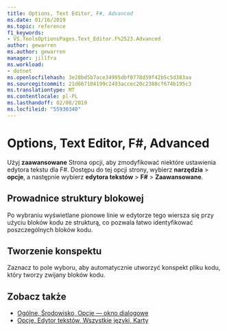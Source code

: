 ```yaml
---
title: Options, Text Editor, F#, Advanced
ms.date: 01/16/2019
ms.topic: reference
f1_keywords:
- VS.ToolsOptionsPages.Text_Editor.F%2523.Advanced
author: gewarren
ms.author: gewarren
manager: jillfra
ms.workload:
- dotnet
ms.openlocfilehash: 3e28bd5b7ace34995dbf0778d59f42b5c5d383aa
ms.sourcegitcommit: 21d667104199c2493accec20c2388cf674b195c3
ms.translationtype: MT
ms.contentlocale: pl-PL
ms.lasthandoff: 02/08/2019
ms.locfileid: "55930340"
---
```

# <a name="options-text-editor-f-advanced"></a>Options, Text Editor, F#, Advanced

Użyj **zaawansowane** Strona opcji, aby zmodyfikować niektóre ustawienia edytora tekstu dla F#. Dostępu do tej opcji strony, wybierz **narzędzia** > **opcje**, a następnie wybierz **edytora tekstów**  >  **F#**  >  **Zaawansowane**.

## <a name="block-structure-guides"></a>Prowadnice struktury blokowej

Po wybraniu wyświetlane pionowe linie w edytorze tego wiersza się przy użyciu bloków kodu ze strukturą, co pozwala łatwo identyfikować poszczególnych bloków kodu.

## <a name="outlining"></a>Tworzenie konspektu

Zaznacz to pole wyboru, aby automatycznie utworzyć konspekt pliku kodu, który tworzy zwijany bloków kodu.

## <a name="see-also"></a>Zobacz także

- [Ogólne, Środowisko, Opcje — okno dialogowe](../../ide/reference/general-environment-options-dialog-box.md)
- [Opcje, Edytor tekstów, Wszystkie języki, Karty](../../ide/reference/options-text-editor-all-languages-tabs.md)